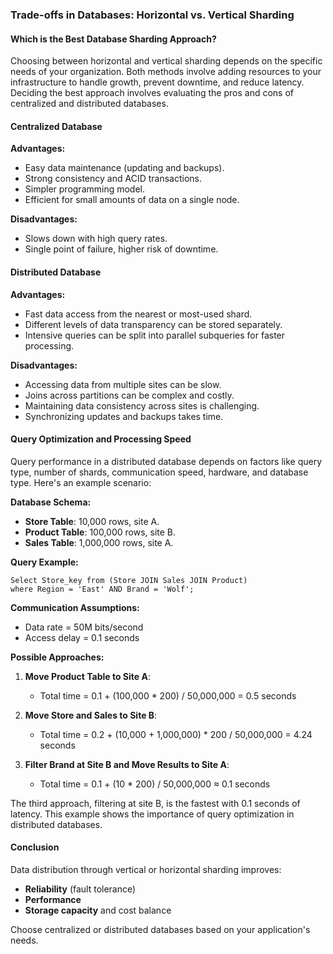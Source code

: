 ### Trade-offs in Databases: Horizontal vs. Vertical Sharding

#### Which is the Best Database Sharding Approach?
Choosing between horizontal and vertical sharding depends on the specific needs of your organization. Both methods involve adding resources to your infrastructure to handle growth, prevent downtime, and reduce latency. Deciding the best approach involves evaluating the pros and cons of centralized and distributed databases.

#### Centralized Database
**Advantages:**
- Easy data maintenance (updating and backups).
- Strong consistency and ACID transactions.
- Simpler programming model.
- Efficient for small amounts of data on a single node.

**Disadvantages:**
- Slows down with high query rates.
- Single point of failure, higher risk of downtime.

#### Distributed Database
**Advantages:**
- Fast data access from the nearest or most-used shard.
- Different levels of data transparency can be stored separately.
- Intensive queries can be split into parallel subqueries for faster processing.

**Disadvantages:**
- Accessing data from multiple sites can be slow.
- Joins across partitions can be complex and costly.
- Maintaining data consistency across sites is challenging.
- Synchronizing updates and backups takes time.

#### Query Optimization and Processing Speed
Query performance in a distributed database depends on factors like query type, number of shards, communication speed, hardware, and database type. Here's an example scenario:

**Database Schema:**
- **Store Table**: 10,000 rows, site A.
- **Product Table**: 100,000 rows, site B.
- **Sales Table**: 1,000,000 rows, site A.

**Query Example:**
```
Select Store_key from (Store JOIN Sales JOIN Product)
where Region = 'East' AND Brand = 'Wolf';
```

**Communication Assumptions:**
- Data rate = 50M bits/second
- Access delay = 0.1 seconds

**Possible Approaches:**
1. **Move Product Table to Site A**: 
   - Total time = 0.1 + (100,000 * 200) / 50,000,000 = 0.5 seconds

2. **Move Store and Sales to Site B**:
   - Total time = 0.2 + (10,000 + 1,000,000) * 200 / 50,000,000 = 4.24 seconds

3. **Filter Brand at Site B and Move Results to Site A**:
   - Total time = 0.1 + (10 * 200) / 50,000,000 ≈ 0.1 seconds

The third approach, filtering at site B, is the fastest with 0.1 seconds of latency. This example shows the importance of query optimization in distributed databases.

#### Conclusion
Data distribution through vertical or horizontal sharding improves:
- **Reliability** (fault tolerance)
- **Performance**
- **Storage capacity** and cost balance

Choose centralized or distributed databases based on your application's needs.
